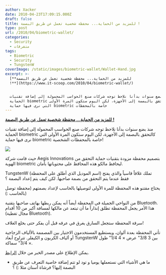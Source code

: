 ```yaml
---
author: Xacker
date: 2010-04-23T17:09:15.000Z
draft: false
title: للمزيد من الحماية... محفظة شخصية تعمل عن طريق البصمة !
type: post
url: /2010/04/biometric-wallet/
categories:
  - Security
  - متفرقات
tags:
  - Biometric
  - Security
  - TungstenW
coverImage: /static/images/biometric-wallet/Wallet-Hand.jpg
excerpt: >-
  [**للمزيد من الحماية... محفظة شخصية تعمل عن طريق البصمة
  !**](https://www.it-scoop.com/2010/04/biometric-wallet/)


  منذ بضع سنوات بدأنا نلاحظ توجه شركات صنع الحواسب المحمولة إلى إضافة تقنيات
  الحماية biometric كالتحقق بالبصمة إلى الأجهزة، لكن اليوم ستكون المرة الأولى
  التي نرى فيها حماية biometric خاصة بالمحفظات
---
```

[**للمزيد من الحماية... محفظة شخصية تعمل عن طريق البصمة !**](https://www.it-scoop.com/2010/04/biometric-wallet/)

منذ بضع سنوات بدأنا نلاحظ توجه شركات صنع الحواسب المحمولة إلى إضافة تقنيات الحماية biometric كالتحقق بالبصمة إلى الأجهزة، لكن اليوم ستكون المرة الأولى التي نرى فيها حماية biometric خاصة بالمحفظات الشخصية!

![](/static/images/biometric-wallet/Wallet-Hand.jpg)

حيث قامت شركة Aegis Innovations بتصميم محفظة مزودة بتقنيات حماية التحقق من الهوية biometric ليحافظ مالكو هذه المحافظ على محتوياتها بأمان.

TungstenW (اسم الموديل الذي أطلق على المحفظة) تملك غلافاً قاسياً والذي يفتح فقط عندما يتم التحقق من بصمة صاحبها. لكن كيف يتم إعداد البصمة ؟

يحتاج مقتنو هذه المحفظة للمرة الأولى لتوصيلها بالحاسب لإعداد بصمتهم (محفظة توصل بالحاسب :))

من النواحي الجميلة في المحفظة أيضاً أنه يمكن ربطها بهاتف صاحبها بتقنية Bluetooth. هذا الأمر يجعل المحفظة تطلق إنذاراً ما أن تبتعد عن مالكها لمسافة أكبر من 10 أقدام (مجال تغطية Bluetooth).

سرقة المحفظة ستجعل السارق يغرق في عرقه قبل أن يفكر حتى بخلع الغلاف!

تأتي المحفظة بعدة ألوان، ويستطيع المستخدمون الاختيار بين المصممة بالألياف الزجاجية أو ألياف الكربون و الكيفلر. تتراوح أبعاد TungstenW بين 3 3/8" عرض × 4 1/4" طول × 3/4" سماكة.

يمكن الإطلاع على مصدر الخبر من خلال [الرابط](http://www.mydigitallife.info/2010/04/23/biometric-wallet-for-added-security/).

-   ما هي الأشياء التي نستعملها يوميا و تود لو تتم إضافة خاصية التعرف عن طريق البصمة إليها؟ فرشاة أسنان مثلا :) ؟
